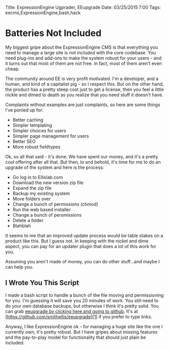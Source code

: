 Title: ExpressionEngine Ugprader, EEupgrade
Date: 03/25/2015 7:00
Tags: eecms,ExpressionEngine,bash,hack

# Batteries Not Included

My biggest gripe about the ExpressionEngine CMS is that everything you need to manage a large site is *not included* with the core codebase.  You need plug-ins and add-ons to make the system robust for your users - and it turns out that most of them are not free.  In fact, most of them aren't even cheap.

The community around EE is very profit motivated.  I'm a developer, and a human, and kind of a capitalist pig - so I respect this.  But on the other hand, the product has a pretty steep cost just to get a license, then you feel a little nickle and dimed to death as you realize that you need stuff it doesn't have.  

Complaints without examples are just complaints, so here are some things I've ponied up for:  

+ Better caching
+ Simpler templating
+ Simpler choices for users
+ Simpler page management for users
+ Better SEO
+ More robust fieldtypes

Ok, so all that said - it's done.  We have spent our money, and it's a pretty cool offering after all that.  But then, lo and behold, it's time for me to do an upgrade of the system and here is the process:

+ Go log in to Ellislab.com
+ Download the new version zip file
+ Expand the zip file
+ Backup my existing system
+ Move folders over
+ Change a bunch of permissions (chmod)
+ Run the web based installer
+ Change a bunch of persmissions
+ Delete a folder
+ Blahblah

It seems to me that an improved update process would be table stakes on a product like this.  But I guess not.  In keeping with the nickel and dime aspect, you can pay for an updater plugin that does a lot of this work for you.

Assuming you aren't made of money, you can do other stuff...and maybe I can help you.

## I Wrote You This Script

I made a bash script to handle a bunch of the file moving and permissioning for you.  I'm guessing it will save you 20 minutes of work.  You still need to do your own database backups, but otherwise I think it's pretty solid.  You can grab [eeupgrade by clicking here and going to github][1].  It's at [https://github.com/smithellis/eeupgrade][1] if you prefer to type links.

Anyway, I like ExpressionEngine ok - for managing a huge site like the one I currently own, it's pretty robust.  But I have gripes about missing features and the pay-to-play model for functionality that should just plain be included.

[1]: https://github.com/smithellis/eeupgrade	"bash script to upgrade ee"
